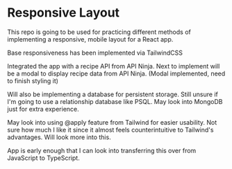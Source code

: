# Responsive Layout

This repo is going to be used for practicing different methods of implementing a responsive, mobile layout for a React app.

Base responsiveness has been implemented via TailwindCSS

Integrated the app with a recipe API from API Ninja. Next to implement will be a modal to display recipe data from API Ninja. (Modal implemented, need to finish styling it)

Will also be implementing a database for persistent storage. Still unsure if I'm going to use a relationship database like PSQL. May look into MongoDB just for extra experience.

May look into using @apply feature from Tailwind for easier usability. Not sure how much I like it since it almost feels counterintuitive to Tailwind's advantages. Will look more into this.

App is early enough that I can look into transferring this over from JavaScript to TypeScript.